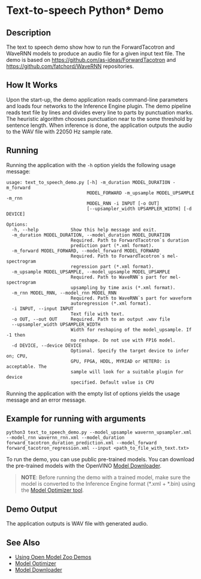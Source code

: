 # Text-to-speech Python\* Demo

## Description
The text to speech demo show how to run the ForwardTacotron and WaveRNN models to produce an audio file for a given input text file.
The demo is based on https://github.com/as-ideas/ForwardTacotron and https://github.com/fatchord/WaveRNN repositories.

## How It Works

Upon the start-up, the demo application reads command-line parameters and loads four networks to the
Inference Engine plugin. The demo pipeline reads text file by lines and divides every line to parts by punctuation marks.
The heuristic algorithm chooses punctuation near to the some threshold by sentence length.
When inference is done, the application outputs the audio to the WAV file with 22050 Hz sample rate.

## Running

Running the application with the `-h` option yields the following usage message:

```
usage: text_to_speech_demo.py [-h] -m_duration MODEL_DURATION -m_forward
                              MODEL_FORWARD -m_upsample MODEL_UPSAMPLE -m_rnn
                              MODEL_RNN -i INPUT [-o OUT]
                              [--upsampler_width UPSAMPLER_WIDTH] [-d DEVICE]

Options:
  -h, --help            Show this help message and exit.
  -m_duration MODEL_DURATION, --model_duration MODEL_DURATION
                        Required. Path to ForwardTacotron`s duration
                        prediction part (*.xml format).
  -m_forward MODEL_FORWARD, --model_forward MODEL_FORWARD
                        Required. Path to ForwardTacotron`s mel-spectrogram
                        regression part (*.xml format).
  -m_upsample MODEL_UPSAMPLE, --model_upsample MODEL_UPSAMPLE
                        Required. Path to WaveRNN`s part for mel-spectrogram
                        upsampling by time axis (*.xml format).
  -m_rnn MODEL_RNN, --model_rnn MODEL_RNN
                        Required. Path to WaveRNN`s part for waveform
                        autoregression (*.xml format).
  -i INPUT, --input INPUT
                        Text file with text.
  -o OUT, --out OUT     Required. Path to an output .wav file
  --upsampler_width UPSAMPLER_WIDTH
                        Width for reshaping of the model_upsample. If -1 then
                        no reshape. Do not use with FP16 model.
  -d DEVICE, --device DEVICE
                        Optional. Specify the target device to infer on; CPU,
                        GPU, FPGA, HDDL, MYRIAD or HETERO: is acceptable. The
                        sample will look for a suitable plugin for device
                        specified. Default value is CPU
```

Running the application with the empty list of options yields the usage message and an error message.

## Example for running with arguments
```
python3 text_to_speech_demo.py --model_upsample wavernn_upsampler.xml --model_rnn wavernn_rnn.xml --model_duration forward_tacotron_duration_prediction.xml --model_forward forward_tacotron_regression.xml --input <path_to_file_with_text.txt>
```

To run the demo, you can use public pre-trained models. You can download the pre-trained models with the OpenVINO
[Model Downloader](../../../tools/downloader/README.md).

> **NOTE**: Before running the demo with a trained model, make sure the model is converted to the Inference Engine
format (\*.xml + \*.bin) using the
[Model Optimizer tool](https://docs.openvinotoolkit.org/latest/_docs_MO_DG_Deep_Learning_Model_Optimizer_DevGuide.html).

## Demo Output

The application outputs is WAV file with generated audio.

## See Also

* [Using Open Model Zoo Demos](../../README.md)
* [Model Optimizer](https://docs.openvinotoolkit.org/latest/_docs_MO_DG_Deep_Learning_Model_Optimizer_DevGuide.html)
* [Model Downloader](../../../tools/downloader/README.md)
